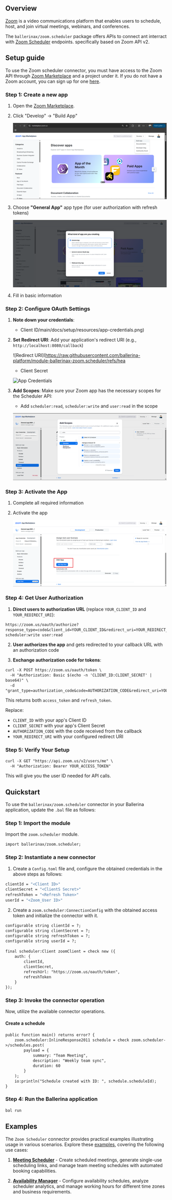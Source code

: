 ## Overview

[Zoom](https://www.zoom.com/) is a video communications platform that enables users to schedule, host, and join virtual meetings, webinars, and conferences.

The `ballerinax/zoom.scheduler` package offers APIs to connect ant interract with [Zoom Scheduler](https://developers.zoom.us/docs/api/scheduler) endpoints. specifically based on Zoom API v2.

## Setup guide

To use the Zoom scheduler connector, you must have access to the Zoom API through [Zoom Marketplace](https://marketplace.zoom.us/) and a project under it. If you do not have a Zoom account, you can sign up for one [here](https://zoom.us/signup#/signup).

### Step 1: Create a new app

1. Open the [Zoom Marketplace](https://marketplace.zoom.us/).

2. Click "Develop" → "Build App"

   ![Zoom marketplace](https://raw.githubusercontent.com/ballerina-platform/module-ballerinax-zoom.scheduler/refs/heads/main/docs/setup/resources/zoom-marketplace.png)

3. Choose **"General App"** app type (for user authorization with refresh tokens)

   ![App Type](https://raw.githubusercontent.com/ballerina-platform/module-ballerinax-zoom.scheduler/refs/heads/main/docs/setup/resources/app-type.png)

4. Fill in basic information

### Step 2: Configure OAuth Settings

1. **Note down your credentials**:
   * Client ID/main/docs/setup/resources/app-credentials.png)

2. **Set Redirect URI**: Add your application's redirect URI (e.g., `http://localhost:8080/callback`)

   ![Redirect URI](https://raw.githubusercontent.com/ballerina-platform/module-ballerinax-zoom.scheduler/refs/hea
   * Client Secret

   ![App Credentials](https://raw.githubusercontent.com/ballerina-platform/module-ballerinax-zoom.scheduler/refs/headsds/main/docs/setup/resources/redirect-URI.png)

3. **Add Scopes**: Make sure your Zoom app has the necessary scopes for the Scheduler API:
   * Add `scheduler:read`, `scheduler:write` and `user:read` in the scope

   ![Zoom Scopes](https://raw.githubusercontent.com/ballerina-platform/module-ballerinax-zoom.scheduler/refs/heads/main/docs/setup/resources/zoom-scopes.png)

### Step 3: Activate the App

1. Complete all required information
2. Activate the app

   ![Activate App](https://raw.githubusercontent.com/ballerina-platform/module-ballerinax-zoom.scheduler/refs/heads/main/docs/setup/resources/activate-app.png)

### Step 4: Get User Authorization

1. **Direct users to authorization URL** (replace `YOUR_CLIENT_ID` and `YOUR_REDIRECT_URI`):
```
https://zoom.us/oauth/authorize?response_type=code&client_id=YOUR_CLIENT_ID&redirect_uri=YOUR_REDIRECT_URI&scope=scheduler:read scheduler:write user:read
```

2. **User authorizes the app** and gets redirected to your callback URL with an authorization code

3. **Exchange authorization code for tokens**:

```curl
curl -X POST https://zoom.us/oauth/token \
  -H "Authorization: Basic $(echo -n 'CLIENT_ID:CLIENT_SECRET' | base64)" \
  -d "grant_type=authorization_code&code=AUTHORIZATION_CODE&redirect_uri=YOUR_REDIRECT_URI"
```

This returns both `access_token` and `refresh_token`.

Replace:
* `CLIENT_ID` with your app's Client ID
* `CLIENT_SECRET` with your app's Client Secret
* `AUTHORIZATION_CODE` with the code received from the callback
* `YOUR_REDIRECT_URI` with your configured redirect URI

### Step 5: Verify Your Setup

```curl
curl -X GET "https://api.zoom.us/v2/users/me" \
  -H "Authorization: Bearer YOUR_ACCESS_TOKEN"
```
This will give you the user ID needed for API calls.

## Quickstart

To use the `ballerinax/zoom.scheduler` connector in your Ballerina application, update the `.bal` file as follows:

### Step 1: Import the module

Import the `zoom.scheduler` module.

```ballerina
import ballerinax/zoom.scheduler;
```

### Step 2: Instantiate a new connector

1. Create a `Config.toml` file and, configure the obtained credentials in the above steps as follows:

```bash
clientId = "<Client ID>"
clientSecret = "<ClientS Secret>"
refreshToken = "<Refresh Token>"
userId = "<Zoom_User ID>"
```

2. Create a `zoom.scheduler:ConnectionConfig` with the obtained access token and initialize the connector with it.

```ballerina
configurable string clientId = ?;
configurable string clientSecret = ?;
configurable string refreshToken = ?;
configurable string userId = ?;

final scheduler:Client zoomClient = check new ({
    auth: {
        clientId,
        clientSecret,
        refreshUrl: "https://zoom.us/oauth/token",
        refreshToken
    }
});
```

### Step 3: Invoke the connector operation

Now, utilize the available connector operations.

#### Create a schedule

```ballerina
public function main() returns error? {
    zoom.scheduler:InlineResponse2011 schedule = check zoom.scheduler->/schedules.post(
        payload = {
            summary: "Team Meeting",
            description: "Weekly team sync",
            duration: 60
        }
    );
    io:println("Schedule created with ID: ", schedule.scheduleId);
}
```

### Step 4: Run the Ballerina application

```bash
bal run
```

## Examples

The `Zoom Scheduler` connector provides practical examples illustrating usage in various scenarios. Explore these [examples](https://github.com/module-ballerinax-zoom.scheduler/tree/main/examples/), covering the following use cases:

1. **[Meeting Scheduler](https://github.com/ballerina-platform/module-ballerinax-zoom.scheduler/tree/main/examples/meeting-scheduler)** - Create scheduled meetings, generate single-use scheduling links, and manage team meeting schedules with automated booking capabilities.

2. **[Availability Manager](https://github.com/ballerina-platform/module-ballerinax-zoom.scheduler/tree/main/examples/availability-manager)** - Configure availability schedules, analyze scheduler analytics, and manage working hours for different time zones and business requirements.
